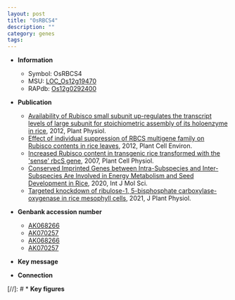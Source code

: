 ```yaml
---
layout: post
title: "OsRBCS4"
description: ""
category: genes
tags: 
---
```


* **Information**  
    + Symbol: OsRBCS4  
    + MSU: [LOC_Os12g19470](http://rice.plantbiology.msu.edu/cgi-bin/ORF_infopage.cgi?orf=LOC_Os12g19470)  
    + RAPdb: [Os12g0292400](http://rapdb.dna.affrc.go.jp/viewer/gbrowse_details/irgsp1?name=Os12g0292400)  

* **Publication**  
    + [Availability of Rubisco small subunit up-regulates the transcript levels of large subunit for stoichiometric assembly of its holoenzyme in rice](http://www.ncbi.nlm.nih.gov/pubmed?term=Availability+of+Rubisco+small+subunit+up-regulates+the+transcript+levels+of+large+subunit+for+stoichiometric+assembly+of+its+holoenzyme+in+rice%5BTitle%5D), 2012, Plant Physiol.
    + [Effect of individual suppression of RBCS multigene family on Rubisco contents in rice leaves](http://www.ncbi.nlm.nih.gov/pubmed?term=Effect+of+individual+suppression+of+RBCS+multigene+family+on+Rubisco+contents+in+rice+leaves%5BTitle%5D), 2012, Plant Cell Environ.
    + [Increased Rubisco content in transgenic rice transformed with the 'sense' rbcS gene](http://www.ncbi.nlm.nih.gov/pubmed?term=Increased+Rubisco+content+in+transgenic+rice+transformed+with+the+'sense'+rbcS+gene%5BTitle%5D), 2007, Plant Cell Physiol.
    + [Conserved Imprinted Genes between Intra-Subspecies and Inter-Subspecies Are Involved in Energy Metabolism and Seed Development in Rice](http://www.ncbi.nlm.nih.gov/pubmed?term=Conserved+Imprinted+Genes+between+Intra-Subspecies+and+Inter-Subspecies+Are+Involved+in+Energy+Metabolism+and+Seed+Development+in+Rice%5BTitle%5D), 2020, Int J Mol Sci.
    + [Targeted knockdown of ribulose-1, 5-bisphosphate carboxylase-oxygenase in rice mesophyll cells](http://www.ncbi.nlm.nih.gov/pubmed?term=Targeted+knockdown+of+ribulose-1,+5-bisphosphate+carboxylase-oxygenase+in+rice+mesophyll+cells%5BTitle%5D), 2021, J Plant Physiol.

* **Genbank accession number**  
    + [AK068266](http://www.ncbi.nlm.nih.gov/nuccore/AK068266)
    + [AK070257](http://www.ncbi.nlm.nih.gov/nuccore/AK070257)
    + [AK068266](http://www.ncbi.nlm.nih.gov/nuccore/AK068266)
    + [AK070257](http://www.ncbi.nlm.nih.gov/nuccore/AK070257)

* **Key message**  

* **Connection**  

[//]: # * **Key figures**  


